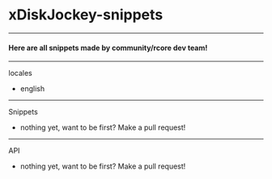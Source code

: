 # xDiskJockey-snippets
---

#### Here are all snippets made by community/rcore dev team!

---

locales
- english

---

Snippets 
- nothing yet, want to be first? Make a pull request!

---

API
- nothing yet, want to be first? Make a pull request!
